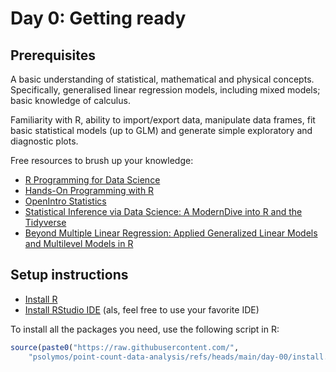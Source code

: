 # Day 0: Getting ready

## Prerequisites

A basic understanding of statistical, mathematical and physical concepts.
Specifically, generalised linear regression models, including mixed models; 
basic knowledge of calculus.

Familiarity with R, ability to import/export data, manipulate data frames, fit basic statistical
models (up to GLM) and generate simple exploratory and diagnostic plots.

Free resources to brush up your knowledge:

- [R Programming for Data Science](https://bookdown.org/rdpeng/rprogdatascience/)
- [Hands-On Programming with R](https://rstudio-education.github.io/hopr/)
- [OpenIntro Statistics](https://www.openintro.org/book/os/)
- [Statistical Inference via Data Science: A ModernDive into R and the Tidyverse](https://moderndive.com/)
- [Beyond Multiple Linear Regression: Applied Generalized Linear Models and Multilevel Models in R](https://bookdown.org/roback/bookdown-BeyondMLR/)

## Setup instructions

- [Install R](https://cran.r-project.org/)
- [Install RStudio IDE](https://posit.co/download/rstudio-desktop/) (als, feel free to use your favorite IDE)

To install all the packages you need, use the following script in R:

```R
source(paste0("https://raw.githubusercontent.com/",
    "psolymos/point-count-data-analysis/refs/heads/main/day-00/install.R"))
```

